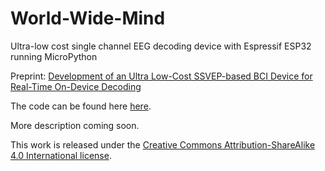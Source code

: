 # World-Wide-Mind
Ultra-low cost single channel EEG decoding device with Espressif ESP32 running MicroPython

Preprint: <a href="https://www.biorxiv.org/content/10.1101/2022.01.29.478203v1/">Development of an Ultra Low-Cost SSVEP-based BCI Device for Real-Time On-Device Decoding</a>

The code can be found here <a href="https://github.com/JamesTev/EEG-decoding/">here</a>.

More description coming soon.

This work is released under the 
<a href="http://creativecommons.org/licenses/by-sa/4.0/">Creative Commons Attribution-ShareAlike 4.0 International license</a>.
